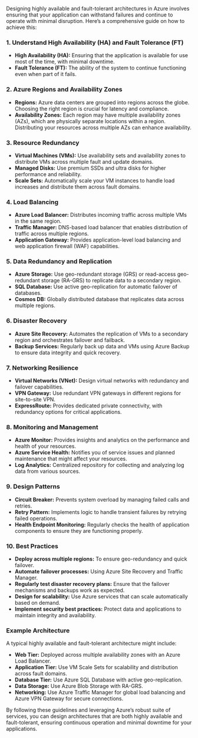Designing highly available and fault-tolerant architectures in Azure involves ensuring that your application can withstand failures and continue to operate with minimal disruption. Here’s a comprehensive guide on how to achieve this:

### 1. **Understand High Availability (HA) and Fault Tolerance (FT)**

- **High Availability (HA):** Ensuring that the application is available for use most of the time, with minimal downtime.
- **Fault Tolerance (FT):** The ability of the system to continue functioning even when part of it fails.

### 2. **Azure Regions and Availability Zones**

- **Regions:** Azure data centers are grouped into regions across the globe. Choosing the right region is crucial for latency and compliance.
- **Availability Zones:** Each region may have multiple availability zones (AZs), which are physically separate locations within a region. Distributing your resources across multiple AZs can enhance availability.

### 3. **Resource Redundancy**

- **Virtual Machines (VMs):** Use availability sets and availability zones to distribute VMs across multiple fault and update domains.
- **Managed Disks:** Use premium SSDs and ultra disks for higher performance and reliability.
- **Scale Sets:** Automatically scale your VM instances to handle load increases and distribute them across fault domains.

### 4. **Load Balancing**

- **Azure Load Balancer:** Distributes incoming traffic across multiple VMs in the same region.
- **Traffic Manager:** DNS-based load balancer that enables distribution of traffic across multiple regions.
- **Application Gateway:** Provides application-level load balancing and web application firewall (WAF) capabilities.

### 5. **Data Redundancy and Replication**

- **Azure Storage:** Use geo-redundant storage (GRS) or read-access geo-redundant storage (RA-GRS) to replicate data to a secondary region.
- **SQL Database:** Use active geo-replication for automatic failover of databases.
- **Cosmos DB:** Globally distributed database that replicates data across multiple regions.

### 6. **Disaster Recovery**

- **Azure Site Recovery:** Automates the replication of VMs to a secondary region and orchestrates failover and failback.
- **Backup Services:** Regularly back up data and VMs using Azure Backup to ensure data integrity and quick recovery.

### 7. **Networking Resilience**

- **Virtual Networks (VNet):** Design virtual networks with redundancy and failover capabilities.
- **VPN Gateway:** Use redundant VPN gateways in different regions for site-to-site VPN.
- **ExpressRoute:** Provides dedicated private connectivity, with redundancy options for critical applications.

### 8. **Monitoring and Management**

- **Azure Monitor:** Provides insights and analytics on the performance and health of your resources.
- **Azure Service Health:** Notifies you of service issues and planned maintenance that might affect your resources.
- **Log Analytics:** Centralized repository for collecting and analyzing log data from various sources.

### 9. **Design Patterns**

- **Circuit Breaker:** Prevents system overload by managing failed calls and retries.
- **Retry Pattern:** Implements logic to handle transient failures by retrying failed operations.
- **Health Endpoint Monitoring:** Regularly checks the health of application components to ensure they are functioning properly.

### 10. **Best Practices**

- **Deploy across multiple regions:** To ensure geo-redundancy and quick failover.
- **Automate failover processes:** Using Azure Site Recovery and Traffic Manager.
- **Regularly test disaster recovery plans:** Ensure that the failover mechanisms and backups work as expected.
- **Design for scalability:** Use Azure services that can scale automatically based on demand.
- **Implement security best practices:** Protect data and applications to maintain integrity and availability.

### Example Architecture

A typical highly available and fault-tolerant architecture might include:

- **Web Tier:** Deployed across multiple availability zones with an Azure Load Balancer.
- **Application Tier:** Use VM Scale Sets for scalability and distribution across fault domains.
- **Database Tier:** Use Azure SQL Database with active geo-replication.
- **Data Storage:** Use Azure Blob Storage with RA-GRS.
- **Networking:** Use Azure Traffic Manager for global load balancing and Azure VPN Gateway for secure connections.

By following these guidelines and leveraging Azure’s robust suite of services, you can design architectures that are both highly available and fault-tolerant, ensuring continuous operation and minimal downtime for your applications.
